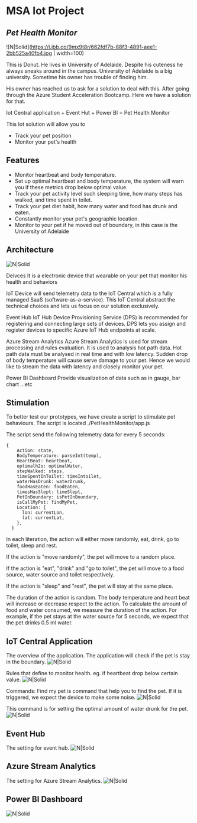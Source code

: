 # MSA Iot Project
## _Pet Health Monitor_

![N|Solid](https://i.ibb.co/9mx9t8r/662fdf7b-88f3-4891-aee1-2bb525a40fb4.jpg | width=100)

This is Donut. He lives in University of Adelaide. Despite his cuteness he always sneaks around in the campus. University of Adelaide is a big university. Sometime his owner has trouble of finding him.

His owner has reached us to ask for a solution to deal with this. After going through the Azure Student Acceleration Bootcamp. Here we have a solution for that.

Iot Central application + Event Hut + Power BI = Pet Health Monitor

This Iot solution will allow you to

- Track your pet position
- Monitor your pet's health 

## Features

- Monitor heartbeat and body temperature.
- Set up optimal heartbeat and body temperature, the system will warn you if these metrics drop below optimal value.
- Track your pet activity level such sleeping time, how many steps has walked, and time spent in toilet.
- Track your pet diet habit, how many water and food has drunk and eaten.
- Constantly monitor your pet's geographic location.
- Monitor to your pet if he moved out of boundary, in this case is the University of Adelaide

## Architecture
![N|Solid](https://dm2305files.storage.live.com/y4mdSTnYN3v9WST-tdy4P3z0pM7A1ek_HDo4dlar_mrBPqcSuYVrcon_UD0ArE9MuYfyBao3Znalbj1YS9liCee1EHKa0Ty5R7E_KFi4MacJ5LGsHygVp29rIur-u16Fv3FdZSYjgPzAaCR2-p4B3QdTKI9l1-GsjpGbQJ8bvlm9cJxyzYvDtPMqoBFKAlOm3zs?width=1666&height=354&cropmode=none)

Deivces
It is a electronic device that wearable on your pet that monitor his health and behaviors

IoT
Device will send telemetry data to the IoT Central which is a fully managed SaaS (software-as-a-service). This IoT Central abstract the technical choices and lets us focus on our solution exclusively.

Event Hub
IoT Hub Device Provisioning Service (DPS) is recommended for registering and connecting large sets of devices. DPS lets you assign and register devices to specific Azure IoT Hub endpoints at scale.

Azure Stream Analytics
Azure Stream Analytics is used for stream processing and rules evaluation. It is used to analysis hot path data. Hot path data must be analysed in real time and with low latency. Sudden drop of body temperature will cause serve damage to your pet. Hence we would like to stream the data with latency and closely monitor your pet.

Power BI Dashboard
Provide visualization of data such as in gauge, bar chart ...etc

## Stimulation
To better test our prototypes, we have create a script to stimulate pet behaviours. The script is located ./PetHealthMonitor/app.js

The script send the following telemetry data for every 5 seconds:
```
{
    Action: state,
    BodyTemperature: parseInt(temp),
    HeartBeat: heartbeat,
    optimalh2o: optimalWater,
    stepWalked: steps,
    timeSpentInToilet: timeIntoilet,
    waterHasDrunk: waterDrunk,
    foodHasEaten: foodEaten,
    timesHasSlept: timeSlept,
    PetInBoundary: isPetInBoundary,
    isCallMyPet: findMyPet,
    Location: {
      lon: currentLon,
      lat: currentLat,
    },
  }
```

In each literation, the action will either move randomly, eat, drink, go to toilet, sleep and rest.

If the action is "move randomly", the pet will move to a random place.

If the action is "eat", "drink" and "go to toilet", the pet will move to a food source, water source and toilet respectively.

If the action is "sleep" and "rest", the pet will stay at the same place.

The duration of the action is random. The body temperature and heart beat will increase or decrease respect to the action. To calculate the amount of food and water consumed, we measure the duration of the action. For example, if the pet stays at the water source for 5 seconds, we expect that the pet drinks 0.5 ml water.

## IoT Central Application
The overview of the application. The application will check if the pet is stay in the boundary.
![N|Solid](https://dm2305files.storage.live.com/y4m2rKa_lAEVPonue_xGOV51w257J6OSyODp-ZSWmauMkXygd1ZljnblzuzDcAEgdtseC7kF0YIUC7EIxSLnidpr2fD0ndieQTyI9wLM5xRA0N2QSiG788B_7Vibn60fkv4Ekb-aVgqXUTIyNeK0uTOSVkerNtZpZ6kXES003ssVWTjglEE1jPlPL-OrdhtM9Ye?width=2126&height=1216&cropmode=none)

Rules that define to monitor health. eg. if heartbeat drop below certain value.
![N|Solid](https://i.ibb.co/25gNjgx/Screen-Shot-2021-09-15-at-8-51-56-pm.png)

Commands:
Find my pet is command that help you to find the pet. If it is triggered, we expect the device to make some noise.
![N|Solid](https://i.ibb.co/94Sjv2V/Screen-Shot-2021-09-15-at-8-58-06-pm.png)

This command is for setting the optimal amount of water drunk for the pet. 
![N|Solid](https://i.ibb.co/MCD36cG/Screen-Shot-2021-09-15-at-8-59-29-pm.png)

## Event Hub
The setting for event hub.
![N|Solid](https://i.ibb.co/hHKcj8d/Screen-Shot-2021-09-15-at-9-11-10-pm.png)

## Azure Stream Analytics
The setting for Azure Stream Analytics.
![N|Solid](https://i.ibb.co/1X2mfyG/Screen-Shot-2021-09-15-at-9-13-21-pm.png)

## Power BI Dashboard
![N|Solid](https://dm2305files.storage.live.com/y4mbTxVbeM-PN027Q06m7N-EDLkXTE9eaaRSoMY5U5ajw7WNXVPdGEc_QnyND8NWrRwzaF3-YfQT-RXqZ78fVw-wIS9DcIxftbIqdrlSkdmC8l81BqOO_rv71ksI5gHgPr4LuVjeh9dEc31Iu678Ke0wRSLT6r-Ws3tnrAeP9xtC9o_ut7Nv4GdiFU3NgC50LJp?width=2860&height=1564&cropmode=none)
